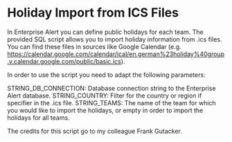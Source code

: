# Holiday Import from ICS Files

In Enterprise Alert you can define public holidays for each team. The provided SQL script allows you to import holiday information from .ics files. You can find these files in sources like Google Calendar (e.g. https://calendar.google.com/calendar/ical/en.german%23holiday%40group.v.calendar.google.com/public/basic.ics).

In order to use the script you need to adapt the following parameters:

STRING_DB_CONNECTION: Database connection string to the Enterprise Alert database.
STRING_COUNTRY: Filter for the country or region if specifier in the .ics file.
STRING_TEAMS: The name of the team for which you would like to import the holidays, or empty in order to import the holidays for all teams.

The credits for this script go to my colleague Frank Gutacker.
